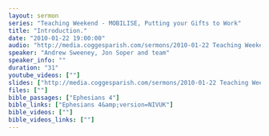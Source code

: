 ```yaml
---
layout: sermon
series: "Teaching Weekend - MOBILISE, Putting your Gifts to Work"
title: "Introduction."
date: "2010-01-22 19:00:00"
audio: "http://media.coggesparish.com/sermons/2010-01-22 Teaching Weekend - Introduction.mp3"
speaker: "Andrew Sweeney, Jon Soper and team"
speaker_info: ""
duration: "31"
youtube_videos: [""]
slides: ["http://media.coggesparish.com/sermons/2010-01-22 Teaching Weekend - Introduction.pdf"]
files: [""]
bible_passages: ["Ephesians 4"]
bible_links: ["Ephesians 4&amp;version=NIVUK"]
bible_videos: [""]
bible_videos_links: [""]
---
```

